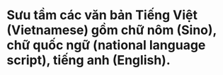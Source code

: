 # Sưu tầm các văn bản Tiếng Việt (Vietnamese) gồm chữ nôm (Sino), chữ quốc ngữ (national language script), tiếng anh (English).